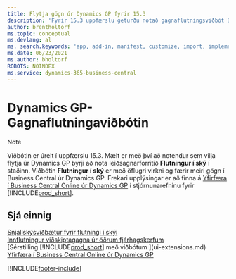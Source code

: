 ```yaml
---
title: Flytja gögn úr Dynamics GP fyrir 15.3
description: 'Fyrir 15.3 uppfærslu geturðu notað gagnaflutningsviðbót Dynamics GP til að flytja viðskiptavini, lánardrottna og fara úr Dynamics GP í Business Central.'
author: brentholtorf
ms.topic: conceptual
ms.devlang: al
ms. search.keywords: 'app, add-in, manifest, customize, import, implement'
ms.date: 06/23/2021
ms.author: bholtorf
ROBOTS: NOINDEX
ms.service: dynamics-365-business-central
---
```

# Dynamics GP-Gagnaflutningaviðbótin

> [!NOTE]
> Viðbótin er úrelt í uppfærslu 15.3. Mælt er með því að notendur sem vilja flytja úr Dynamics GP byrji að nota leiðsagnarforritið **Flutningur í ský** í staðinn. Viðbótin **Flutningur í ský** er með öflugri virkni og færir meiri gögn í Business Central úr Dynamics GP. Frekari upplýsingar er að finna á [Yfirfæra í Business Central Online úr Dynamics GP](/dynamics365/business-central/dev-itpro/administration/migrate-dynamics-gp) í stjórnunarefninu fyrir [!INCLUDE[prod_short](includes/prod_short.md)].

## Sjá einnig

[Snjallskýsviðbætur fyrir flutningi í skýi](ui-extensions-data-replication.md)  
[Innflutningur viðskiptagagna úr öðrum fjárhagskerfum](across-import-data-configuration-packages.md)  
[Sérstilling [!INCLUDE[prod_short](includes/prod_short.md)] með viðbótum ](ui-extensions.md)  
[Yfirfæra í Business Central Online úr Dynamics GP](/dynamics365/business-central/dev-itpro/administration/migrate-dynamics-gp)  


[!INCLUDE[footer-include](includes/footer-banner.md)]